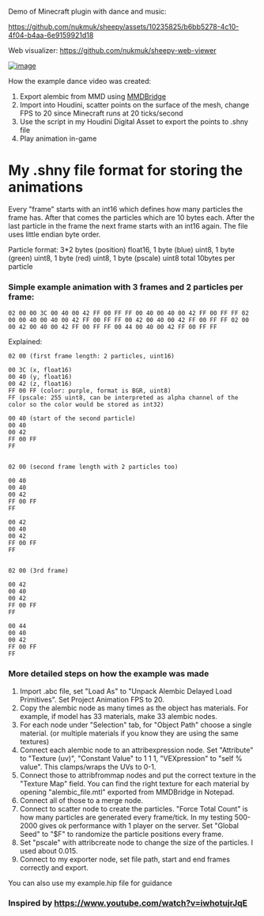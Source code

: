 Demo of Minecraft plugin with dance and music:

https://github.com/nukmuk/sheepy/assets/10235825/b6bb5278-4c10-4f04-b4aa-6e9159921d18

Web visualizer: https://github.com/nukmuk/sheepy-web-viewer

[![image](https://github.com/user-attachments/assets/08f5e060-dbe3-4492-b59c-ac0f5919db25)](https://sheepy-web-viewer.vercel.app/)


How the example dance video was created:

1. Export alembic from MMD using [MMDBridge](https://github.com/uimac/mmdbridge)
2. Import into Houdini, scatter points on the surface of the mesh, change FPS to 20 since Minecraft runs at 20 ticks/second
3. Use the script in my Houdini Digital Asset to export the points to .shny file
4. Play animation in-game

# My .shny file format for storing the animations

Every "frame" starts with an int16 which defines how many particles the frame has. After that comes the particles which are 10 bytes each. After the last particle in the frame the next frame starts with an int16 again. The file uses little endian byte order.

Particle format: 3\*2 bytes (position) float16, 1 byte (blue) uint8, 1 byte (green) uint8, 1 byte (red) uint8, 1 byte (pscale) uint8
total 10bytes per particle

### Simple example animation with 3 frames and 2 particles per frame:

```hex
02 00 00 3C 00 40 00 42 FF 00 FF FF 00 40 00 40 00 42 FF 00 FF FF 02 00 00 40 00 40 00 42 FF 00 FF FF 00 42 00 40 00 42 FF 00 FF FF 02 00 00 42 00 40 00 42 FF 00 FF FF 00 44 00 40 00 42 FF 00 FF FF
```

Explained:

```hex
02 00 (first frame length: 2 particles, uint16)

00 3C (x, float16)
00 40 (y, float16)
00 42 (z, float16)
FF 00 FF (color: purple, format is BGR, uint8)
FF (pscale: 255 uint8, can be interpreted as alpha channel of the color so the color would be stored as int32)

00 40 (start of the second particle)
00 40
00 42
FF 00 FF
FF


02 00 (second frame length with 2 particles too)

00 40
00 40
00 42
FF 00 FF
FF

00 42
00 40
00 42
FF 00 FF
FF


02 00 (3rd frame)

00 42
00 40
00 42
FF 00 FF
FF

00 44
00 40
00 42
FF 00 FF
FF
```

### More detailed steps on how the example was made

1. Import .abc file, set "Load As" to "Unpack Alembic Delayed Load Primitives". Set Project Animation FPS to 20.
2. Copy the alembic node as many times as the object has materials. For example, if model has 33 materials, make 33 alembic nodes.
3. For each node under "Selection" tab, for "Object Path" choose a single material. (or multiple materials if you know they are using the same textures)
4. Connect each alembic node to an attribexpression node. Set "Attribute" to "Texture (uv)", "Constant Value" to 1 1 1, "VEXpression" to "self % value". This clamps/wraps the UVs to 0-1.
5. Connect those to attribfrommap nodes and put the correct texture in the "Texture Map" field. You can find the right texture for each material by opening "alembic_file.mtl" exported from MMDBridge in Notepad.
6. Connect all of those to a merge node.
7. Connect to scatter node to create the particles. "Force Total Count" is how many particles are generated every frame/tick. In my testing 500-2000 gives ok performance with 1 player on the server. Set "Global Seed" to "$F" to randomize the particle positions every frame.
8. Set "pscale" with attribcreate node to change the size of the particles. I used about 0.015.
9. Connect to my exporter node, set file path, start and end frames correctly and export.

You can also use my example.hip file for guidance

### Inspired by https://www.youtube.com/watch?v=iwhotujrJqE
